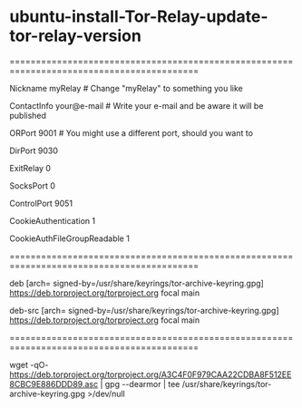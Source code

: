 # ubuntu-install-Tor-Relay-update-tor-relay-version


==========================================================================================

Nickname    myRelay  # Change "myRelay" to something you like

ContactInfo your@e-mail  # Write your e-mail and be aware it will be published

ORPort      9001          # You might use a different port, should you want to

DirPort 9030

ExitRelay   0

SocksPort   0


ControlPort 9051

CookieAuthentication 1

CookieAuthFileGroupReadable 1


==========================================================================================

deb     [arch=<ARCHITECTURE> signed-by=/usr/share/keyrings/tor-archive-keyring.gpg] https://deb.torproject.org/torproject.org focal main

deb-src [arch=<ARCHITECTURE> signed-by=/usr/share/keyrings/tor-archive-keyring.gpg] https://deb.torproject.org/torproject.org focal main

==========================================================================================

wget -qO- https://deb.torproject.org/torproject.org/A3C4F0F979CAA22CDBA8F512EE8CBC9E886DDD89.asc | gpg --dearmor | tee /usr/share/keyrings/tor-archive-keyring.gpg >/dev/null

